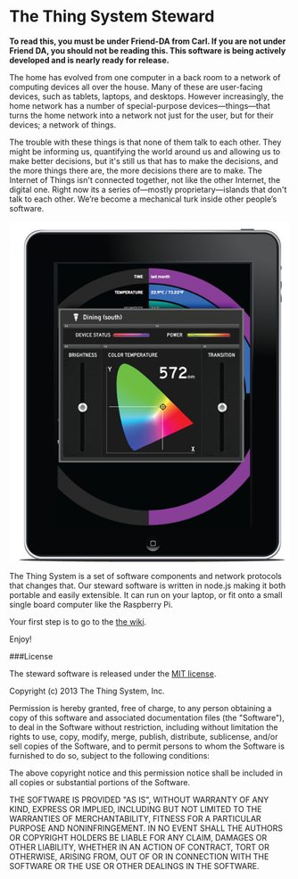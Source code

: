 The Thing System Steward
=======

**To read this, you must be under Friend-DA from Carl. If you are not under Friend DA, you should not be reading this. This software is being actively developed and is nearly ready for release.**

The home has evolved from one computer in a back room to a network of computing devices all over the house. Many of these are user-facing devices, such as tablets, laptops, and desktops. However increasingly, the home network has a number of special-purpose devices—things—that turns the home network into a network not just for the user, but for their devices; a network of things.

The trouble with these things is that none of them talk to each other. They might be informing us, quantifying the world around us and allowing us to make better decisions, but it's still us that has to make the decisions, and the more things there are, the more decisions there are to make. The Internet of Things isn't connected together, not like the other Internet, the digital one. Right now its a series of—mostly proprietary—islands that don't talk to each other. We’re become a mechanical turk inside other people’s software.

![iPad](assets/thing.ipad.png)

The Thing System is a set of software components and network protocols that changes that. Our steward software is written in node.js making it both portable and easily extensible. It can run on your laptop, or fit onto a small single board computer like the Raspberry Pi.

Your first step is to go to the [the wiki](TheThingSystem/steward/wiki).

Enjoy!

###License

The steward software is released under the [MIT license](http://en.wikipedia.org/wiki/MIT_License).

Copyright (c) 2013 The Thing System, Inc.

Permission is hereby granted, free of charge, to any person obtaining a copy
of this software and associated documentation files (the "Software"), to deal
in the Software without restriction, including without limitation the rights
to use, copy, modify, merge, publish, distribute, sublicense, and/or sell
copies of the Software, and to permit persons to whom the Software is
furnished to do so, subject to the following conditions:

The above copyright notice and this permission notice shall be included in
all copies or substantial portions of the Software.

THE SOFTWARE IS PROVIDED "AS IS", WITHOUT WARRANTY OF ANY KIND, EXPRESS OR
IMPLIED, INCLUDING BUT NOT LIMITED TO THE WARRANTIES OF MERCHANTABILITY,
FITNESS FOR A PARTICULAR PURPOSE AND NONINFRINGEMENT. IN NO EVENT SHALL THE
AUTHORS OR COPYRIGHT HOLDERS BE LIABLE FOR ANY CLAIM, DAMAGES OR OTHER
LIABILITY, WHETHER IN AN ACTION OF CONTRACT, TORT OR OTHERWISE, ARISING FROM,
OUT OF OR IN CONNECTION WITH THE SOFTWARE OR THE USE OR OTHER DEALINGS IN
THE SOFTWARE.